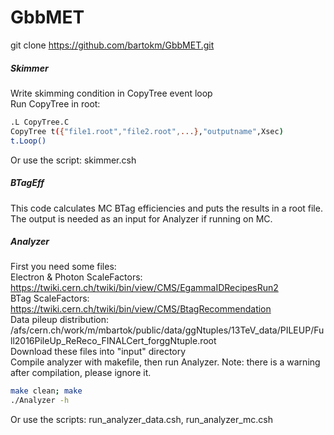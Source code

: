 # GbbMET<br>

git clone https://github.com/bartokm/GbbMET.git

##### Skimmer<br>
Write skimming condition in CopyTree event loop<br>
Run CopyTree in root:<br>
```bash
.L CopyTree.C
CopyTree t({"file1.root","file2.root",...},"outputname",Xsec)
t.Loop()
```
Or use the script: skimmer.csh

##### BTagEff<br>
This code calculates MC BTag efficiencies and puts the results in a root file.<br>
The output is needed as an input for Analyzer if running on MC.<br>

##### Analyzer<br>
First you need some files:<br>
Electron & Photon ScaleFactors: https://twiki.cern.ch/twiki/bin/view/CMS/EgammaIDRecipesRun2<br>
BTag ScaleFactors: https://twiki.cern.ch/twiki/bin/view/CMS/BtagRecommendation<br>
Data pileup distribution: /afs/cern.ch/work/m/mbartok/public/data/ggNtuples/13TeV_data/PILEUP/Full2016PileUp_ReReco_FINALCert_forggNtuple.root<br>
Download these files into "input" directory<br>
Compile analyzer with makefile, then run Analyzer. Note: there is a warning after compilation, please ignore it.<br>
```bash
make clean; make
./Analyzer -h
```
Or use the scripts: run_analyzer_data.csh, run_analyzer_mc.csh
